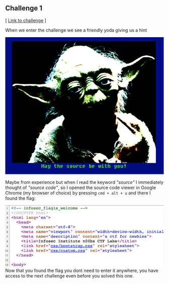 Challenge 1
-------
[ [Link to challenge](http://ctf.infosecinstitute.com/levelone.php) ]

When we enter the challenge we see a friendly yoda giving us a hint

<img alt="Screenshot from the challenge" src="https://raw.githubusercontent.com/purefan/bilious-weasel/master/ch01/static/img/01.png" size="75%">

Maybe from experience but when I read the keyword _"source"_ I immediately thought of _"source code"_, so I opened the source code viewer in Google Chrome (my browser of choice) by pressing `cmd + alt + u` and there I found the flag:

<img alt="Flag found" size="50%" src="https://raw.githubusercontent.com/purefan/bilious-weasel/master/ch01/static/img/02.png">
Now that you found the flag you dont need to enter it anywhere, you have access to the next challenge even before you solved this one.
